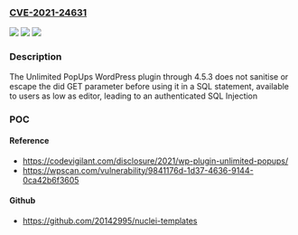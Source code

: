 ### [CVE-2021-24631](https://cve.mitre.org/cgi-bin/cvename.cgi?name=CVE-2021-24631)
![](https://img.shields.io/static/v1?label=Product&message=Unlimited%20PopUps&color=blue)
![](https://img.shields.io/static/v1?label=Version&message=4.5.3%3C%3D%204.5.3%20&color=brighgreen)
![](https://img.shields.io/static/v1?label=Vulnerability&message=CWE-89%20SQL%20Injection&color=brighgreen)

### Description

The Unlimited PopUps WordPress plugin through 4.5.3 does not sanitise or escape the did GET parameter before using it in a SQL statement, available to users as low as editor, leading to an authenticated SQL Injection

### POC

#### Reference
- https://codevigilant.com/disclosure/2021/wp-plugin-unlimited-popups/
- https://wpscan.com/vulnerability/9841176d-1d37-4636-9144-0ca42b6f3605

#### Github
- https://github.com/20142995/nuclei-templates

